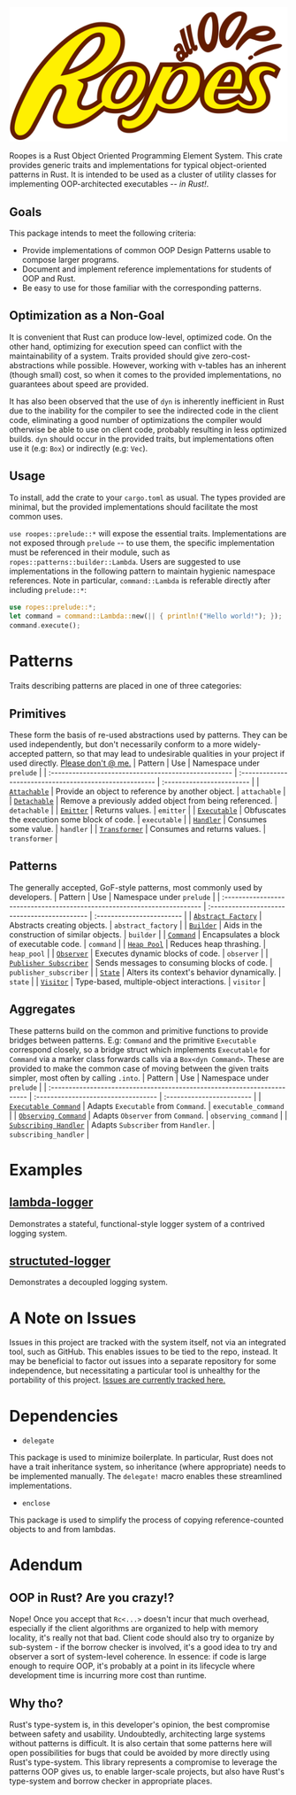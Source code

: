 ![roopes project logo](promo/Logo.svg)

Roopes is a Rust Object Oriented Programming Element System.
This crate provides generic traits and implementations for typical object-oriented patterns in Rust.
It is intended to be used as a cluster of utility classes for implementing OOP-architected executables -- *in Rust!*.

## Goals
This package intends to meet the following criteria:

- Provide implementations of common OOP Design Patterns usable to compose larger programs.
- Document and implement reference implementations for students of OOP and Rust.
- Be easy to use for those familiar with the corresponding patterns.

## Optimization as a Non-Goal
It is convenient that Rust can produce low-level, optimized code.
On the other hand, optimizing for execution speed can conflict with the maintainability of a system.
Traits provided should give zero-cost-abstractions while possible.
However, working with v-tables has an inherent (though small) cost, so when it comes to the provided implementations, no guarantees about speed are provided.

It has also been observed that the use of `dyn` is inherently inefficient in Rust due to the inability for the compiler to see the indirected code in the client code, eliminating a good number of optimizations the compiler would otherwise be able to use on client code, probably resulting in less optimized builds.
`dyn` should occur in the provided traits, but implementations often use it (e.g: `Box`) or indirectly (e.g: `Vec`).

## Usage
To install, add the crate to your `cargo.toml` as usual.
The types provided are minimal, but the provided implementations should facilitate the most common uses.

`use roopes::prelude::*` will expose the essential traits.
Implementations are not exposed through `prelude` -- to use them, the specific implementation must be referenced in their module, such as `ropes::patterns::builder::Lambda`.
Users are suggested to use implementations in the following pattern to maintain hygienic namespace references.
Note in particular, `command::Lambda` is referable directly after including `prelude::*`:
``` rust
use ropes::prelude::*;
let command = command::Lambda::new(|| { println!("Hello world!"); });
command.execute();
```

# Patterns
Traits describing patterns are placed in one of three categories:

## Primitives
These form the basis of re-used abstractions used by patterns.
They can be used independently, but don't necessarily conform to a more widely-accepted pattern, so that may lead to undesirable qualities in your project if used directly.
[Please don't @ me.](https://en.wikipedia.org/wiki/Greenspun%27s_tenth_rule)
| Pattern                                              | Use                                                     | Namespace under `prelude` |
| :--------------------------------------------------- | :------------------------------------------------------ | :------------------------ |
| [`Attachable`](./roopes_primitives/src/attachable/)   | Provide an object to reference by another object.       | `attachable`              |
| [`Detachable`](./roopes_primitives/src/detachable/)   | Remove a previously added object from being referenced. | `detachable`              |
| [`Emitter`](./roopes_primitives/src/emitter/)         | Returns values.                                         | `emitter`                 |
| [`Executable`](./roopes_primitives/src/executable/)   | Obfuscates the execution some block of code.            | `executable`              |
| [`Handler`](./roopes_primitives/src/handler/)         | Consumes some value.                                    | `handler`                 |
| [`Transformer`](./roopes_primitives/src/transformer/) | Consumes and returns values.                            | `transformer`             |

## Patterns
The generally accepted, GoF-style patterns, most commonly used by developers.
| Pattern                                                                  | Use                                          | Namespace under `prelude` |
| :----------------------------------------------------------------------- | :------------------------------------------- | :------------------------ |
| [`Abstract Factory`](./roopes_lib/src/patterns/abstract_factory/)         | Abstracts creating objects.                  | `abstract_factory`        |
| [`Builder`](./ropes_derive/src/builder/)                                 | Aids in the construction of similar objects. | `builder`                 |
| [`Command`](./roopes_lib/src/patterns/command/)                           | Encapsulates a block of executable code.     | `command`                 |
| [`Heap Pool`](./roopes_lib/src/patterns/heap_pool/)                       | Reduces heap thrashing.                      | `heap_pool`               |
| [`Observer`](./roopes_lib/src/patterns/observer/)                         | Executes dynamic blocks of code.             | `observer`                |
| [`Publisher Subscriber`](./roopes_lib/src/patterns/publisher_subscriber/) | Sends messages to consuming blocks of code.  | `publisher_subscriber`    |
| [`State`](./roopes_lib/src/patterns/state/)                               | Alters its context's behavior dynamically.   | `state`                   |
| [`Visitor`](./roopes_lib/src/patterns/visitor/)                           | Type-based, multiple-object interactions.    | `visitor`                 |

## Aggregates
These patterns build on the common and primitive functions to provide bridges between patterns.
E.g: `Command` and the primitive `Executable` correspond closely, so a bridge struct which implements `Executable` for `Command` via a marker class forwards calls via a `Box<dyn Command>`.
These are provided to make the common case of moving between the given traits simpler, most often by calling `.into`.
| Pattern                                                                  | Use                                 | Namespace under `prelude` |
| :----------------------------------------------------------------------- | :---------------------------------- | :------------------------ |
| [`Executable Command`](./roopes_lib/src/aggregates/executable_command/)   | Adapts `Executable` from `Command`. | `executable_command`      |
| [`Observing Command`](./roopes_lib/src/aggregates/observing_command/)     | Adapts `Observer` from `Command`.   | `observing_command`       |
| [`Subscribing Handler`](./roopes_lib/src/aggregates/subscribing_handler/) | Adapts `Subscriber` from `Handler`. | `subscribing_handler`     |

# Examples
## [lambda-logger](./roopes_examples/lambda-logger/)
Demonstrates a stateful, functional-style logger system of a contrived logging system.

## [structuted-logger](./roopes_examples/structured-logger/)
Demonstrates a decoupled logging system.

# A Note on Issues
Issues in this project are tracked with the system itself, not via an integrated tool, such as GitHub.
This enables issues to be tied to the repo, instead.
It may be beneficial to factor out issues into a separate repository for some independence, but necessitating a particular tool is unhealthy for the portability of this project.
[Issues are currently tracked here.](./issues.md)

# Dependencies
- `delegate`

This package is used to minimize boilerplate.
In particular, Rust does not have a trait inheritance system, so inheritance (where appropriate) needs to be implemented manually.
The `delegate!` macro enables these streamlined implementations.

- `enclose`

This package is used to simplify the process of copying reference-counted objects to and from lambdas.

# Adendum
## OOP in Rust?  Are you crazy!?
Nope!
Once you accept that `Rc<...>` doesn't incur that much overhead, especially if the client algorithms are organized to help with memory locality, it's really not that bad.
Client code should also try to organize by sub-system - if the borrow checker is involved, it's a good idea to try and observer a sort of system-level coherence.
In essence: if code is large enough to require OOP, it's probably at a point in its lifecycle where development time is incurring more cost than runtime.

## Why tho?
Rust's type-system is, in this developer's opinion, the best compromise between safety and usability.
Undoubtedly, architecting large systems without patterns is difficult.
It is also certain that some patterns here will open possibilities for bugs that could be avoided by more directly using Rust's type-system.
This library represents a compromise to leverage the patterns OOP gives us, to enable larger-scale projects, but also have Rust's type-system and borrow checker in appropriate places.